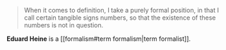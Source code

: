 >When it comes to definition, I take a purely formal position, in that I call certain tangible signs numbers, so that the existence of these numbers is not in question.

**Eduard Heine** is a [[formalism#term formalism|term formalist]].